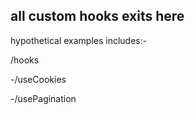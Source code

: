 ## all custom hooks exits here 

hypothetical examples includes:-

/hooks 

 -/useCookies

 -/usePagination